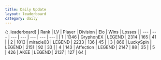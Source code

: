 ```yaml
---
title: Daily Update
layout: leaderboard
category: daily
---
```


{: .leaderboard}
| Rank | LV | Player | Division | Elo | Wins | Losses |
| --- | --- | --- | --- | --- | --- | --- |
| <span data-change="0">1</span> | 1346 | <span title="ID: 315148">GryphonEX</span> | LEGEND | <span data-change="11">2314</span> | <span data-change="16">165</span> | <span data-change="3">41</span> |
| <span data-change="0">2</span> | 1013 | <span title="ID: 416373">miracle03</span> | LEGEND | <span data-change="14">2233</span> | <span data-change="3">136</span> | <span data-change="0">45</span> |
| <span data-change="1">3</span> | 866 | <span title="ID: 498412">LuckySpin</span> | LEGEND | <span data-change="4">2151</span> | <span data-change="6">92</span> | <span data-change="3">33</span> |
| <span data-change="1">4</span> | 143 | <span title="ID: 573202">Affection</span> | LEGEND | <span data-change="0">2147</span> | <span data-change="0">88</span> | <span data-change="0">35</span> |
| <span data-change="2">5</span> | 426 | <span title="ID: 455100">AKEE</span> | LEGEND | <span data-change="0">2137</span> | <span data-change="0">127</span> | <span data-change="0">64</span> |